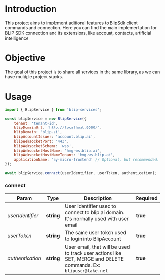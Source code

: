 # Introduction

This project aims to implement aditional features to BlipSdk client, commands and connection. Here you can find the main implementation for BLiP SDK connection and its extensions, like account, contacts, artificial intelligence

# Objective

The goal of this project is to share all services in the same library, as we can have multiple project stacks.

# Usage

```javascript
import { BlipService } from 'blip-services';

const blipService = new BlipService({
    tenant: 'tenant-id',
    blipDomainUrl: 'http://localhost:8080/',
    blipDomain: 'blip.ai',
    blipAccountIssuer: 'account.blip.ai',
    blipWebsocketPort: '443',
    blipWebsocketScheme: 'wss',
    blipWebsocketHostName: 'hmg-ws.blip.ai',
    blipWebsocketHostNameTenant: 'hmg-ws.blip.ai',
    applicationName: 'my-micro-frontend' // Optional, but recommended. Default value is 'portal'
});

await blipService.connect(userIdentifier, userToken, authentication);
```
### connect

| Param | Type | Description | Required |
|---|---|---|---|
| *userIdentifier* | **string** | User identifier used to connect to blip.ai domain. It's normally used with user email | **true** |
| *userToken* | **string** | The same user token used to login into BlipAccount | **true**  |
| *authentication* | **string** | User email, that will be used to track user actions like SET, MERGE and DELETE commands. Ex: ```blipuser@take.net``` | **true** |
